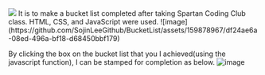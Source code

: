 <img src="https://img.shields.io/badge/HTML-E34F26?style=flat-square&logo=HTML5&logoColor=white"/>
 It is to make a bucket list completed after taking Spartan Coding Club class. 
 HTML, CSS, and JavaScript were used.
![image](https://github.com/SojinLeeGithub/BucketList/assets/159878967/df24ae6a-08ed-496a-bf18-d68450bbf179)

By clicking the box on the bucket list that you I achieved(using the javascript function), I can be stamped for completion as below.
![image](https://github.com/SojinLeeGithub/BucketList/assets/159878967/c307b501-978c-45cb-a89a-0c47ab864a78)



